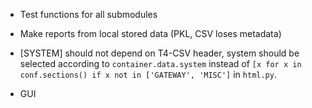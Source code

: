 - Test functions for all submodules

- Make reports from local stored data (PKL, CSV loses metadata)

- [SYSTEM] should not depend on T4-CSV header, system should be selected
according to `container.data.system` instead of
`[x for x in conf.sections() if x not in ['GATEWAY', 'MISC']` in `html.py`.

- GUI
